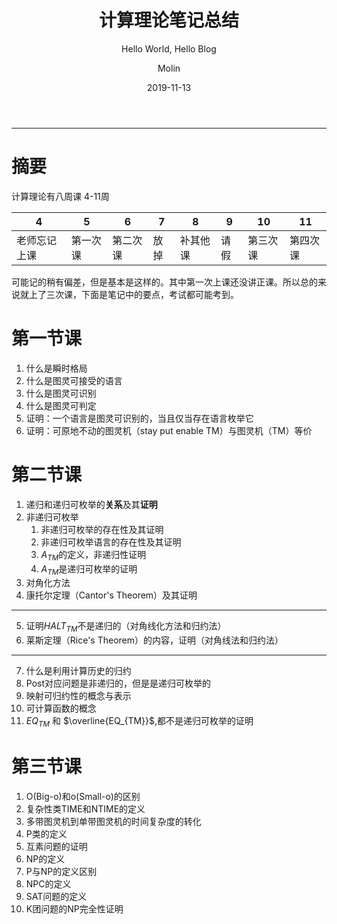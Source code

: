 ﻿---
layout:     post   				    # 使用的布局（不需要改）
title:      计算理论笔记总结 				#  标题
subtitle:   Hello World, Hello Blog # 副标题
date:       2019-11-13 				# 时间
author:     Molin 						# 作者
header-img: img/post-bg-2015.jpg 	# 这篇文章标题背景图片
catalog: true 						# 是否归档
tags:								# 标签
    - 课程
---

---

# 摘要
计算理论有八周课
4-11周

| 4 |5  |6  |7  |8  |9  |10  |11|
| --- | --- | --- | --- | --- | --- | --- | --- |
|老师忘记上课  | 第一次课 | 第二次课 | 放掉 | 补其他课  | 请假 | 第三次课 |第四次课 |

可能记的稍有偏差，但是基本是这样的。其中第一次上课还没讲正课。所以总的来说就上了三次课，下面是笔记中的要点，考试都可能考到。

# 第一节课
1. 什么是瞬时格局
2. 什么是图灵可接受的语言
3. 什么是图灵可识别
4. 什么是图灵可判定
5. 证明：一个语言是图灵可识别的，当且仅当存在语言枚举它
6. 证明：可原地不动的图灵机（stay put enable TM）与图灵机（TM）等价
# 第二节课
1. 递归和递归可枚举的**关系**及其**证明**
2. 非递归可枚举
    1. 非递归可枚举的存在性及其证明
    2. 非递归可枚举语言的存在性及其证明
    3.  $A_{TM}$的定义，非递归性证明
    4.  $A_{TM}$是递归可枚举的证明
3. 对角化方法
4. 康托尔定理（Cantor's Theorem）及其证明

---

5. 证明$HALT_{TM}$不是递归的（对角线化方法和归约法）
6. 莱斯定理（Rice's Theorem）的内容，证明（对角线法和归约法）

---

7. 什么是利用计算历史的归约
8. Post对应问题是非递归的，但是是递归可枚举的
9. 映射可归约性的概念与表示
10. 可计算函数的概念
11. $EQ_{TM}$ 和  $\overline{EQ_{TM}}$,都不是递归可枚举的证明


# 第三节课
1. O(Big-o)和o(Small-o)的区别
2. 复杂性类TIME和NTIME的定义
3. 多带图灵机到单带图灵机的时间复杂度的转化
4. P类的定义
5. 互素问题的证明
6. NP的定义
7. P与NP的定义区别
8. NPC的定义
9. SAT问题的定义
10. K团问题的NP完全性证明